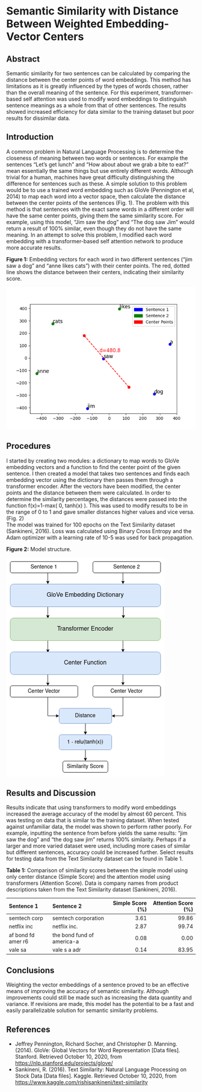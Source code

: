 # Semantic Similarity with Distance Between Weighted Embedding-Vector Centers

## Abstract
Semantic similarity for two sentences can be calculated by comparing the distance between the center points of word embeddings. This method has limitations as it is greatly influenced by the types of words chosen, rather than the overall meaning of the sentence. For this experiment, transformer-based self attention was used to modify word embeddings to distinguish sentence meanings as a whole from that of other sentences. The results showed increased efficiency for data similar to the training dataset but poor results for dissimilar data.

## Introduction
A common problem in Natural Language Processing is to determine the closeness of meaning between two words or sentences. For example the sentences “Let’s get lunch” and “How about about we grab a bite to eat?” mean essentially the same things but use entirely different words. Although trivial for a human, machines have great difficulty distinguishing the difference for sentences such as these. A simple solution to this problem would be to use a trained word embedding such as GloVe (Pennington et al, 2014) to map each word into a vector space, then calculate the distance between the center points of the sentences (Fig. 1). The problem with this method is that sentences with the exact same words in a different order will have the same center points, giving them the same similarity score. For example, using this model, “Jim saw the dog” and “The dog saw Jim” would return a result of 100% similar, even though they do not have the same meaning. In an attempt to solve this problem, I modified each word embedding with a transformer-based self attention network to produce more accurate results.

**Figure 1:** Embedding vectors for each word in two different sentences (“jim saw a dog” and “anne likes cats”) with their center points. The red, dotted line shows the distance between their centers, indicating their similarity score.

![Figure 1](analysis/tsne.png)

## Procedures
I started by creating two modules: a dictionary to map words to GloVe embedding vectors and a function to find the center point of the given sentence. I then created a model that takes two sentences and finds each embedding vector using the dictionary then passes them through a transformer encoder. After the vectors have been modified, the center points and the distance between them were calculated. In order to determine the similarity percentages, the distances were passed into the function f(x)=1-max( 0, tanh(x) ). This was used to modify results to be in the range of 0 to 1 and gave smaller distances higher values and vice versa. (Fig. 2)  
The model was trained for 100 epochs on the Text Similarity dataset (Sankineni, 2016). Loss was calculated using Binary Cross Entropy and the Adam optimizer with a learning rate of 10-5 was used for back propagation.

**Figure 2:** Model structure.

![Figure 2](doc/model_structure.png)

## Results and Discussion
Results indicate that using transformers to modify word embeddings increased the average accuracy of the model by almost 60 percent. This was testing on data that is similar to the training dataset. When tested against unfamiliar data, the model was shown to perform rather poorly. For example, inputting the sentence from before yields the same results: “jim saw the dog” and “the dog saw jim” returns 100% similarity. Perhaps if a larger and more varied dataset were used, including more cases of similar but different sentences, accuracy could be increased further. Select results for testing data from the Text Similarity dataset can be found in Table 1.

**Table 1:** Comparison of similarity scores between the simple model using only center distance (Simple Score) and the attention model using transformers (Attention Score). Data is company names from product descriptions taken from the Text Similarity dataset (Sankineni, 2016).

| Sentence 1         | Sentence 2                 | Simple Score (%) | Attention Score (%) |
| :----------------- | :------------------------- | ---------------: | ------------------: |
| semtech corp       | semtech corporation        |             3.61 |               99.86 |
| netflix inc        | netflix inc.               |             2.87 |               99.74 |
| af bond fd amer r6 | the bond fund of america-a |             0.08 |                0.00 |
| vale sa            | vale s a adr               |             0.14 |               83.95 |

## Conclusions
Weighting the vector embeddings of a sentence proved to be an effective means of improving the accuracy of semantic similarity. Although improvements could still be made such as increasing the data quantity and variance. If revisions are made, this model has the potential to be a fast and easily parallelizable solution for semantic similarity problems.

## References
- Jeffrey Pennington, Richard Socher, and Christopher D. Manning. (2014). GloVe: Global Vectors for Word Representation [Data files]. Stanford. Retrieved October 10, 2020, from https://nlp.stanford.edu/projects/glove/
- Sankineni, R. (2016). Text Similarity: Natural Language Processing on Stock Data [Data files]. Kaggle. Retrieved October 10, 2020, from https://www.kaggle.com/rishisankineni/text-similarity

